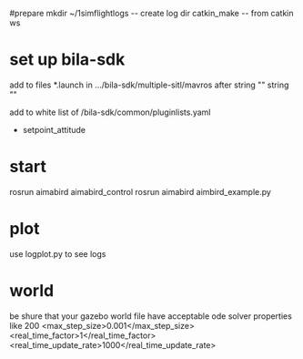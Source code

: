 #prepare
mkdir ~/1simflightlogs -- create log dir
catkin_make -- from catkin ws
# set up bila-sdk
add to files *.launch in .../bila-sdk/multiple-sitl/mavros
after string "<param name="target_component_id" value="1" />"
string "<param name="setpoint_attitude/use_quaternion" value="true"/>"

add to white list of /bila-sdk/common/pluginlists.yaml
- setpoint_attitude
# start
rosrun aimabird aimabird_control
rosrun aimabird aimbird_example.py

# plot
use logplot.py to see logs

# world
be shure that your gazebo world file have acceptable ode solver properties like
<iters>200</iters>
<max_step_size>0.001</max_step_size>
<real_time_factor>1</real_time_factor>
<real_time_update_rate>1000</real_time_update_rate>
